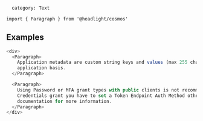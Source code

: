```meta
  category: Text
```

`import { Paragraph } from '@headlight/cosmos'`

## Examples

```js
<div>
  <Paragraph>
    Application metadata are custom string keys and values (max 255 characters each), set on a per
    application basis.
  </Paragraph>

  <Paragraph>
    Using Password or MFA grant types with public clients is not recommended. To use the Client
    Credentials grant you have to set a Token Endpoint Auth Method other than "none". See our
    documentation for more information.
  </Paragraph>
</div>
```
